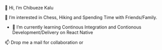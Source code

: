 👋 Hi, I’m Chibueze Kalu

👀 I’m interested in Chess, Hiking and Spending Time with Friends/Family.
- 🌱 I’m currently learning Continous Integration and Contionous Development/Delivery on React Native

📫 Drop me a mail for collaboration or 
